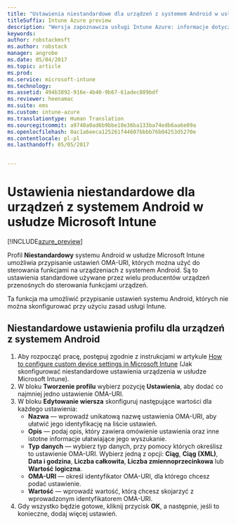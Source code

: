 ```yaml
---
title: "Ustawienia niestandardowe dla urządzeń z systemem Android w usłudze Intune"
titleSuffix: Intune Azure preview
description: "Wersja zapoznawcza usługi Intune Azure: informacje dotyczące ustawień, których można używać w niestandardowym profilu systemu Android."
keywords: 
author: robstackmsft
ms.author: robstack
manager: angrobe
ms.date: 05/04/2017
ms.topic: article
ms.prod: 
ms.service: microsoft-intune
ms.technology: 
ms.assetid: 494b3892-916e-4b40-9b67-61adec889bdf
ms.reviewer: heenamac
ms.suite: ems
ms.custom: intune-azure
ms.translationtype: Human Translation
ms.sourcegitcommit: a9748a0ad6b9bbe10e36ba133ba74edb6aa6e09a
ms.openlocfilehash: 0ac1a6eeca125261f44607bbbb76b04253d5270e
ms.contentlocale: pl-pl
ms.lasthandoff: 05/05/2017


---
```


# <a name="custom-settings-for-android-devices-in-microsoft-intune"></a>Ustawienia niestandardowe dla urządzeń z systemem Android w usłudze Microsoft Intune

[!INCLUDE[azure_preview](../includes/azure_preview.md)]

Profil **Niestandardowy** systemu Android w usłudze Microsoft Intune umożliwia przypisanie ustawień OMA-URI, których można użyć do sterowania funkcjami na urządzeniach z systemem Android. Są to ustawienia standardowe używane przez wielu producentów urządzeń przenośnych do sterowania funkcjami urządzeń.

Ta funkcja ma umożliwić przypisanie ustawień systemu Android, których nie można skonfigurować przy użyciu zasad usługi Intune.

## <a name="custom-profile-settings-for-android-devices"></a>Niestandardowe ustawienia profilu dla urządzeń z systemem Android

1. Aby rozpocząć pracę, postępuj zgodnie z instrukcjami w artykule [How to configure custom device settings in Microsoft Intune](how-to-configure-custom-settings.md) (Jak skonfigurować niestandardowe ustawienia urządzenia w usłudze Microsoft Intune).
2. W bloku **Tworzenie profilu** wybierz pozycję **Ustawienia**, aby dodać co najmniej jedno ustawienie OMA-URI.
3. W bloku **Edytowanie wiersza** skonfiguruj następujące wartości dla każdego ustawienia:
    - **Nazwa** — wprowadź unikatową nazwę ustawienia OMA-URI, aby ułatwić jego identyfikację na liście ustawień.
    - **Opis** — podaj opis, który zawiera omówienie ustawienia oraz inne istotne informacje ułatwiające jego wyszukanie.
    - **Typ danych** — wybierz typ danych, przy pomocy których określisz to ustawienie OMA-URI. Wybierz jedną z opcji: **Ciąg**, **Ciąg (XML)**, **Data i godzina**, **Liczba całkowita**, **Liczba zmiennoprzecinkowa** lub **Wartość logiczna**.
    - **OMA-URI** — określ identyfikator OMA-URI, dla którego chcesz podać ustawienie.
    - **Wartość** — wprowadź wartość, którą chcesz skojarzyć z wprowadzonym identyfikatorem OMA-URI.
4. Gdy wszystko będzie gotowe, kliknij przycisk **OK**, a następnie, jeśli to konieczne, dodaj więcej ustawień.

